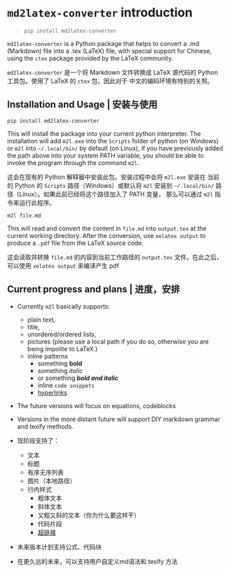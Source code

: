 # `md2latex-converter` introduction 

> `pip install md2latex-converter`

`md2latex-converter` is a Python package that helps
to convert a .md (Markdown) file into a .tex (LaTeX)
file, with special support for Chinese, using the `ctex`
package provided by the LaTeX community.

`md2latex-converter` 是一个将 Markdown 文件转换成 LaTeX 
源代码的 Python 工具包。使用了 LaTeX 的 `ctex` 包，因此对于
中文的编码环境有特别的关照。

## Installation and Usage | 安装与使用

`pip install md2latex-converter`

This will install the package into your current python 
interpreter. The installation will add `m2l.exe` into 
the `Scripts` folder of python (on Windows) or `m2l` 
into `~/.local/bin/` by default (on Linux), if you have 
previously added the path above into your system PATH 
variable, you should be able to invoke the program 
through the command `m2l`.

这会在现有的 Python 解释器中安装此包。安装过程中会将 `m2l.exe` 安装在
当前的 Python 的 `Scripts` 路径（Windows）或默认将 `m2l` 安装到 
`~/.local/bin/` 路径（Linux）。如果此前已经将这个路径加入了 PATH 变量，
那么可以通过 `m2l` 指令来运行此程序。

`m2l file.md`

This will read and convert the content in `file.md` into `output.tex`
at the current working directory. After the conversion, use `xelatex output`
to produce a `.pdf` file from the LaTeX source code.

这会读取并转换 `file.md` 的内容到当前工作路径的 `output.tex` 文件。在此之后，可以使用
`xelatex output` 来编译产生 pdf

## Current progress and plans | 进度，安排

- Currently `m2l` basically supports:
  - plain text, 
  - title, 
  - unordered/ordered lists,
  - pictures (please use a local path if you do so, otherwise you are being impolite to LaTeX.)
  - inline patterns
    - something **bold**
    - something _italic_
    - or something **_bold and italic_**
    - inline `code snippets`
    - [hyperlinks](https://http.cat/404)
- The future versions will focus on equations, codeblocks
- Versions in the more distant future will support DIY markdown grammar and texify methods.

- 现阶段支持了：
  - 文本
  - 标题
  - 有序无序列表
  - 图片（本地路径）
  - 行内样式
    - 粗体文本
    - 斜体文本
    - 又粗又斜的文本（你为什么要这样干）
    - 代码片段
    - [超链接](https://http.cat/404)
- 未来版本计划支持公式、代码块
- 在更久远的未来，可以支持用户自定义md语法和 texify 方法